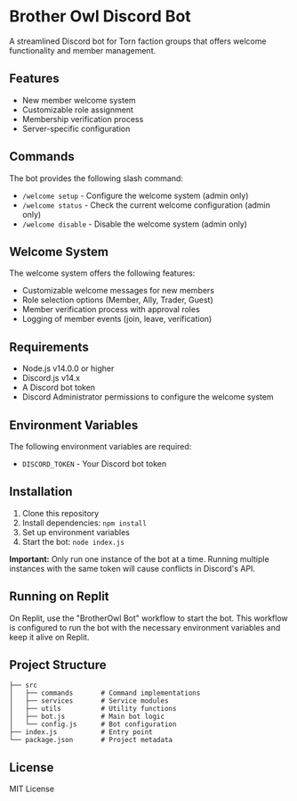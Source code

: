 # Brother Owl Discord Bot

A streamlined Discord bot for Torn faction groups that offers welcome functionality and member management.

## Features

- New member welcome system
- Customizable role assignment
- Membership verification process
- Server-specific configuration

## Commands

The bot provides the following slash command:

- `/welcome setup` - Configure the welcome system (admin only)
- `/welcome status` - Check the current welcome configuration (admin only)
- `/welcome disable` - Disable the welcome system (admin only)

## Welcome System

The welcome system offers the following features:
- Customizable welcome messages for new members
- Role selection options (Member, Ally, Trader, Guest)
- Member verification process with approval roles
- Logging of member events (join, leave, verification)

## Requirements

- Node.js v14.0.0 or higher
- Discord.js v14.x
- A Discord bot token
- Discord Administrator permissions to configure the welcome system

## Environment Variables

The following environment variables are required:

- `DISCORD_TOKEN` - Your Discord bot token

## Installation

1. Clone this repository
2. Install dependencies: `npm install`
3. Set up environment variables
4. Start the bot: `node index.js`

**Important:** Only run one instance of the bot at a time. Running multiple instances with the same token will cause conflicts in Discord's API.

## Running on Replit

On Replit, use the "BrotherOwl Bot" workflow to start the bot. This workflow is configured to run the bot with the necessary environment variables and keep it alive on Replit.

## Project Structure

```
├── src
│   ├── commands       # Command implementations
│   ├── services       # Service modules
│   ├── utils          # Utility functions
│   ├── bot.js         # Main bot logic
│   └── config.js      # Bot configuration
├── index.js           # Entry point
└── package.json       # Project metadata
```

## License

MIT License